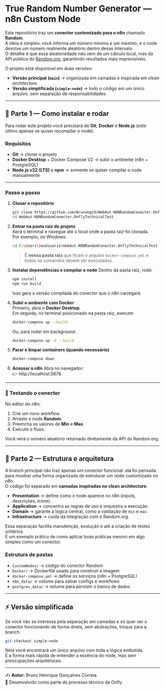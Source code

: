 # True Random Number Generator — n8n Custom Node

Este repositório traz um **conector customizado para o n8n** chamado **Random**.  
A ideia é simples: você informa um número mínimo e um máximo, e o node devolve um número realmente aleatório dentro desse intervalo.  
O detalhe é que essa aleatoriedade não vem de um cálculo local, mas da API pública do [Random.org](https://www.random.org), garantindo resultados mais imprevisíveis.  

O projeto está disponível em duas versões:  
- **Versão principal (`main`)** → organizada em camadas e inspirada em *clean architecture*.  
- **Versão simplificada (`simple-node`)** → todo o código em um único arquivo, sem separação de responsabilidades.  

---

## 🚀 Parte 1 — Como instalar e rodar

Para rodar este projeto você precisará de **Git**, **Docker** e **Node.js** (este último apenas se quiser recompilar o node).  

### Requisitos
- **Git** → clonar o projeto  
- **Docker Desktop** + Docker Compose V2 → subir o ambiente (n8n + PostgreSQL)  
- **Node.js v22 (LTS)** e **npm** → somente se quiser compilar o node manualmente  

---

### Passo a passo

1. **Clonar o repositório**
   ```bash
   git clone https://github.com/Brunohgc9/WebAut-N8NRandomConector.OnflyTechnicalTest.git
   cd WebAut-N8NRandomConector.OnflyTechnicalTest
   ```

2. **Entrar na pasta raiz do projeto**  
   Abra o terminal e navegue até o local onde a pasta raiz foi clonada.  
   Por exemplo, no Windows:
   ```bash
   cd C:\Users\SeuUsuario\WebAut-N8NRandomConector.OnflyTechnicalTest
   ```

   > É **nessa pasta raiz** que ficam o arquivo `docker-compose.yml` e todos os comandos devem ser executados.

3. **Instalar dependências e compilar o node**
   Dentro da pasta raiz, rode:
   ```bash
   npm install
   npm run build
   ```
   Isso gera a versão compilada do conector que o n8n carregará.

4. **Subir o ambiente com Docker**  
   Primeiro, abra o **Docker Desktop**.  
   Em seguida, no terminal posicionado na pasta raiz, execute:
   ```bash
   docker-compose up --build
   ```
   Ou, para rodar em background:
   ```bash
   docker-compose up -d --build
   ```

5. **Parar e limpar containers (quando necessário)**
   ```bash
   docker-compose down
   ```

6. **Acessar o n8n**
   Abra no navegador:  
   👉 http://localhost:5678

---

### 🔎 Testando o conector

No editor do n8n:
1. Crie um novo workflow.  
2. Arraste o node **Random**.  
3. Preencha os valores de **Min** e **Max**.  
4. Execute o fluxo.  

Você verá o número aleatório retornado diretamente da API do Random.org.

---

## 🧩 Parte 2 — Estrutura e arquitetura

A branch principal não traz apenas um conector funcional: ela foi pensada para mostrar uma forma organizada de estruturar um node customizado no n8n.  
O código foi separado em **camadas inspiradas no clean architecture**:

- **Presentation** → define como o node aparece no n8n (inputs, descrições, ícone).  
- **Application** → concentra as regras de uso e orquestra a execução.  
- **Domain** → garante a lógica central, como a validação de `min` e `max`.  
- **Infrastructure** → cuida da integração com o Random.org.  

Essa separação facilita manutenção, evolução e até a criação de testes unitários.  
É um exemplo prático de como aplicar boas práticas mesmo em algo simples como um conector.

### Estrutura de pastas

- `CustomNodes/` → código do conector Random  
- `Docker/` → Dockerfile usado para construir a imagem  
- `docker-compose.yml` → define os serviços (n8n + PostgreSQL)  
- `n8n_data/` → volume para salvar configs e workflows  
- `postgres_data/` → volume para persistir o banco de dados  

---

## ⚡ Versão simplificada

Se você não se interessa pela separação em camadas e só quer ver o conector funcionando de forma direta, sem abstrações, troque para a branch:

```bash
git checkout simple-node
```

Nela você encontrará um único arquivo com toda a lógica embutida.  
É a forma mais rápida de entender a essência do node, mas sem preocupações arquiteturais.

---

✍️ **Autor:** Bruno Henrique Gonçalves Correia  
📌 Desenvolvido como parte do processo técnico da Onfly
